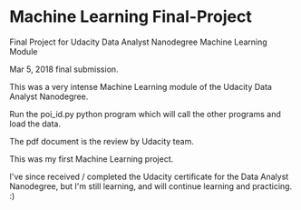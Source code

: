 # Machine Learning Final-Project
Final Project for Udacity Data Analyst Nanodegree Machine Learning Module

Mar 5, 2018 final submission.

This was a very intense Machine Learning module of the Udacity Data Analyst Nanodegree.

Run the poi_id.py python program which will call the other programs and load the data.

The pdf document is the review by Udacity team.

This was my first Machine Learning project. 

I've since received / completed the Udacity certificate for the Data Analyst Nanodegree, 
but I'm still learning, and will continue learning and practicing. :)

